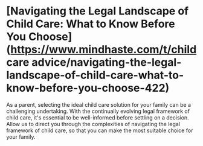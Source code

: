 
# [Navigating the Legal Landscape of Child Care: What to Know Before You Choose](https://www.mindhaste.com/t/child care advice/navigating-the-legal-landscape-of-child-care-what-to-know-before-you-choose-422)

As a parent, selecting the ideal child care solution for your family can be a challenging undertaking. With the continually evolving legal framework of child care, it's essential to be well-informed before settling on a decision. Allow us to direct you through the complexities of navigating the legal framework of child care, so that you can make the most suitable choice for your family.
    